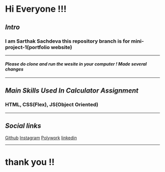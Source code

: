 # **Hi Everyone !!!**

## **_Intro_**

### I am Sarthak Sachdeva this repository branch is for mini-project-1(portfolio website)

---

#### **_Please do clone and run the wesite in your computer ! Made several changes_**

---

## **_Main Skills Used In Calculator Assignment_**

### HTML, CSS(Flex), JS(Object Oriented)

---

## **_Social links_**

[Github](https://github.com/sarthakk24)
[Instagram](https://www.instagram.com/sarthakk24/)
[Polywork](https://www.polywork.com/sarthakk24)
[linkedin](https://www.linkedin.com/in/sarthak-sachdeva-748b17222/)

---

# **thank you !!**

